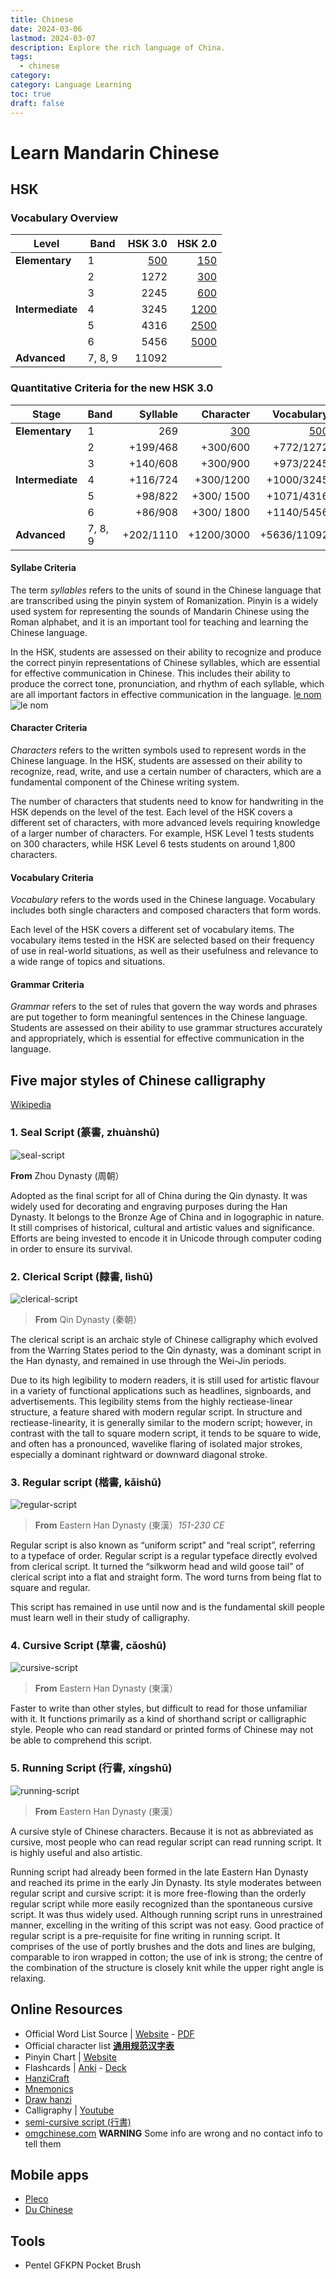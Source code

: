 ```yaml
---
title: Chinese
date: 2024-03-06
lastmod: 2024-03-07
description: Explore the rich language of China.
tags:
  - chinese
category:
category: Language Learning
toc: true
draft: false
---
```


# Learn Mandarin Chinese

## HSK

### Vocabulary Overview

| Level            | Band    |                              HSK&nbsp;3.0 |                                            HSK&nbsp;2.0 |
| ---------------- | ------- | ----------------------------------------: | ------------------------------------------------------: |
| **Elementary**   | 1       | [500](chinese-hsk30-band-1-vocabulary.md) |  [150](https://mandarinbean.com/hsk-1-vocabulary-list/) |
|                  | 2       |                                      1272 |  [300](https://mandarinbean.com/hsk-2-vocabulary-list/) |
|                  | 3       |                                      2245 |  [600](https://mandarinbean.com/hsk-3-vocabulary-list/) |
| **Intermediate** | 4       |                                      3245 | [1200](https://mandarinbean.com/hsk-4-vocabulary-list/) |
|                  | 5       |                                      4316 | [2500](https://mandarinbean.com/hsk-5-vocabulary-list/) |
|                  | 6       |                                      5456 | [5000](https://mandarinbean.com/hsk-6-vocabulary-list/) |
| **Advanced**     | 7, 8, 9 |                                     11092 |                                                         |

### Quantitative Criteria for the new HSK 3.0

| Stage            | Band    |  Syllable |                                 Character |                                Vocabulary |  Grammar |
| ---------------- | ------- | --------: | ----------------------------------------: | ----------------------------------------: | -------: |
| **Elementary**   | 1       |       269 | [300](chinese-hsk30-band-1-characters.md) | [500](chinese-hsk30-band-1-vocabulary.md) |       48 |
|                  | 2       |  +199/468 |                                  +300/600 |                                 +772/1272 |  +81/129 |
|                  | 3       |  +140/608 |                                  +300/900 |                                 +973/2245 |  +81/210 |
| **Intermediate** | 4       |  +116/724 |                                 +300/1200 |                                +1000/3245 |  +76/286 |
|                  | 5       |   +98/822 |                                +300/ 1500 |                                +1071/4316 |  +71/357 |
|                  | 6       |   +86/908 |                                +300/ 1800 |                                +1140/5456 |  +67/424 |
| **Advanced**     | 7, 8, 9 | +202/1110 |                                +1200/3000 |                               +5636/11092 | +148/572 |

#### Syllabe Criteria

The term _syllables_ refers to the units of sound in the Chinese language that are transcribed using the pinyin system of Romanization. Pinyin is a widely used system for representing the sounds of Mandarin Chinese using the Roman alphabet, and it is an important tool for teaching and learning the Chinese language.

In the HSK, students are assessed on their ability to recognize and produce the correct pinyin representations of Chinese syllables, which are essential for effective communication in Chinese. This includes their ability to produce the correct tone, pronunciation, and rhythm of each syllable, which are all important factors in effective communication in the language.
[le nom](http://l'url)
![le nom](http://l'url)



#### Character Criteria

_Characters_ refers to the written symbols used to represent words in the Chinese language. In the HSK, students are assessed on their ability to recognize, read, write, and use a certain number of characters, which are a fundamental component of the Chinese writing system.

The number of characters that students need to know for handwriting in the HSK depends on the level of the test. Each level of the HSK covers a different set of characters, with more advanced levels requiring knowledge of a larger number of characters. For example, HSK Level 1 tests students on 300 characters, while HSK Level 6 tests students on around 1,800 characters.

#### Vocabulary Criteria

_Vocabulary_ refers to the words used in the Chinese language. Vocabulary includes both single characters and composed characters that form words.

Each level of the HSK covers a different set of vocabulary items. The vocabulary items tested in the HSK are selected based on their frequency of use in real-world situations, as well as their usefulness and relevance to a wide range of topics and situations.

#### Grammar Criteria

_Grammar_ refers to the set of rules that govern the way words and phrases are put together to form meaningful sentences in the Chinese language. Students are assessed on their ability to use grammar structures accurately and appropriately, which is essential for effective communication in the language.

## Five major styles of Chinese calligraphy

[Wikipedia](https://en.wikipedia.org/wiki/Chinese_script_styles)

### 1. Seal Script (篆書, zhuànshū)

![seal-script](/files/chinese/seal_script.svg)

**From** Zhou Dynasty (周朝）

Adopted as the final script for all of China during the Qin dynasty. It was widely used for decorating and engraving purposes during the Han Dynasty. It belongs to the Bronze Age of China and in logographic in nature. It still comprises of historical, cultural and artistic values and significance. Efforts are being invested to encode it in Unicode through computer coding in order to ensure its survival.

### 2. Clerical Script (隸書, lìshū)

![clerical-script](/files/chinese/clerical_script.svg)

> **From** Qin Dynasty (秦朝）

The clerical script is an archaic style of Chinese calligraphy which evolved from the Warring States period to the Qin dynasty, was a dominant script in the Han dynasty, and remained in use through the Wei-Jin periods.

Due to its high legibility to modern readers, it is still used for artistic flavour in a variety of functional applications such as headlines, signboards, and advertisements. This legibility stems from the highly rectiease-linear structure, a feature shared with modern regular script. In structure and rectiease-linearity, it is generally similar to the modern script; however, in contrast with the tall to square modern script, it tends to be square to wide, and often has a pronounced, wavelike flaring of isolated major strokes, especially a dominant rightward or downward diagonal stroke.

### 3. Regular script (楷書, kǎishū)

![regular-script](/files/chinese/regular_script.svg)

> **From** Eastern Han Dynasty (東漢）_151-230 CE_

Regular script is also known as “uniform script” and “real script”, referring to a typeface of order. Regular script is a regular typeface directly evolved from clerical script. It turned the “silkworm head and wild goose tail” of clerical script into a flat and straight form. The word turns from being flat to square and regular.

This script has remained in use until now and is the fundamental skill people must learn well in their study of calligraphy.

### 4. Cursive Script (草書, cǎoshū)

![cursive-script](/files/chinese/cursive_script.svg)

> **From** Eastern Han Dynasty (東漢）

Faster to write than other styles, but difficult to read for those unfamiliar with it. It functions primarily as a kind of shorthand script or calligraphic style. People who can read standard or printed forms of Chinese may not be able to comprehend this script.

### 5. Running Script (行書, xíngshū)

![running-script](/files/chinese/running_script.svg)

> **From** Eastern Han Dynasty (東漢）

A cursive style of Chinese characters. Because it is not as abbreviated as cursive, most people who can read regular script can read running script. It is highly useful and also artistic.

Running script had already been formed in the late Eastern Han Dynasty and reached its prime in the early Jin Dynasty. Its style moderates between regular script and cursive script: it is more free-flowing than the orderly regular script while more easily recognized than the spontaneous cursive script. It was thus widely used. Although running script runs in unrestrained manner, excelling in the writing of this script was not easy. Good practice of regular script is a pre-requisite for fine writing in running script. It comprises of the use of portly brushes and the dots and lines are bulging, comparable to iron wrapped in cotton; the use of ink is strong; the centre of the combination of the structure is closely knit while the upper right angle is relaxing.

## Online Resources

- Official Word List Source | [Website](http://www.moe.gov.cn/jyb_xwfb/gzdt_gzdt/s5987/202103/t20210329_523304.html) - [PDF](http://www.moe.gov.cn/jyb_xwfb/gzdt_gzdt/s5987/202103/W020210329527301787356.pdf)
- Official character list **[通用规范汉字表](http://www.moe.gov.cn/jyb_sjzl/ziliao/A19/201306/t20130601_186002.html)**
- Pinyin Chart | [Website](https://yoyochinese.com/chinese-learning-tools/Mandarin-Chinese-pronunciation-lesson/pinyin-chart-table)
- Flashcards | [Anki](https://apps.ankiweb.net/) - [Deck](https://ankiweb.net/shared/info/536858343)
- [HanziCraft](https://hanzicraft.com)
- [Mnemonics](http://rtega.be/chmn/)
- [Draw hanzi](https://www.qhanzi.com/index.html)
- Calligraphy | [Youtube](https://www.youtube.com/@weilicalligraphie)
- [semi-cursive script (行書)](http://www.ryuurui.com/semi-cursive-script.html)
- [omgchinese.com](https://www.omgchinese.com/) **WARNING** Some info are wrong and no contact info to tell them

## Mobile apps

- [Pleco](https://www.pleco.com)
- [Du Chinese](https://duchinese.net)

## Tools

- Pentel GFKPN Pocket Brush
